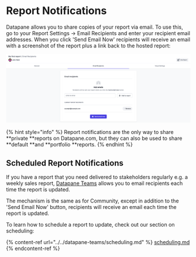# Report Notifications

Datapane allows you to share copies of your report via email. To use this, go to your Report Settings -> Email Recipients and enter your recipient email addresses. When you click 'Send Email Now' recipients will receive an email with a screenshot of the report plus a link back to the hosted report:&#x20;

![](../../.gitbook/assets/screenshot-2021-09-20-at-17.43.24.png)

{% hint style="info" %}
Report notifications are the only way to share **private **reports on Datapane.com, but they can also be used to share **default **and **portfolio **reports.&#x20;
{% endhint %}

## Scheduled Report Notifications

If you have a report that you need delivered to stakeholders regularly e.g. a weekly sales report, [Datapane Teams](https://datapane.com/teams/) allows you to email recipients each time the report is updated.&#x20;

The mechanism is the same as for Community, except in addition to the 'Send Email Now' button, recipients will receive an email each time the report is updated.&#x20;

To learn how to schedule a report to update, check out our section on scheduling:&#x20;

{% content-ref url="../../datapane-teams/scheduling.md" %}
[scheduling.md](../../datapane-teams/scheduling.md)
{% endcontent-ref %}
